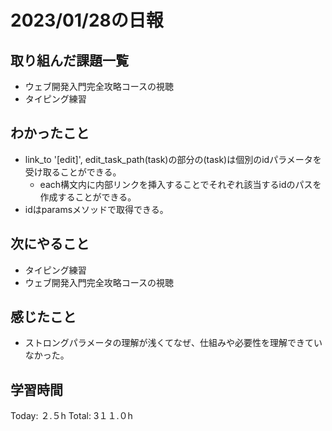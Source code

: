# 2023/01/28の日報
## 取り組んだ課題一覧
* ウェブ開発入門完全攻略コースの視聴
* タイピング練習
## わかったこと
* link_to '[edit]', edit_task_path(task)の部分の(task)は個別のidパラメータを受け取ることができる。
  *  each構文内に内部リンクを挿入することでそれぞれ該当するidのパスを作成することができる。
* idはparamsメソッドで取得できる。
## 次にやること
* タイピング練習
* ウェブ開発入門完全攻略コースの視聴
## 感じたこと
* ストロングパラメータの理解が浅くてなぜ、仕組みや必要性を理解できていなかった。
## 学習時間
Today: ２.５h
Total: 3１１.０h

